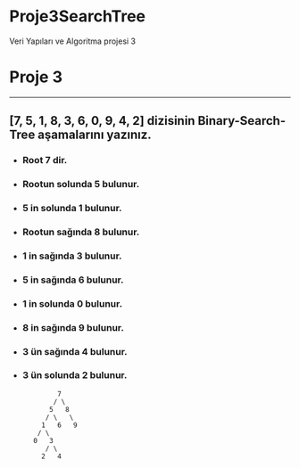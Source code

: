 # Proje3SearchTree
Veri Yapıları ve Algoritma projesi 3

# Proje 3

---

## [7, 5, 1, 8, 3, 6, 0, 9, 4, 2] dizisinin Binary-Search-Tree aşamalarını yazınız.
- ### Root 7 dir.
- ### Rootun solunda 5 bulunur.
- ### 5 in solunda 1 bulunur.
- ### Rootun sağında 8 bulunur.
- ### 1 in sağında 3 bulunur.
- ### 5 in sağında 6 bulunur.
- ### 1 in solunda 0 bulunur.
- ### 8 in sağında 9 bulunur.
- ### 3 ün sağında 4 bulunur.
- ### 3 ün solunda 2 bulunur.
```
            7
           / \
          5   8
         / \   \
        1   6   9
       / \
      0   3
         / \
        2   4
```
